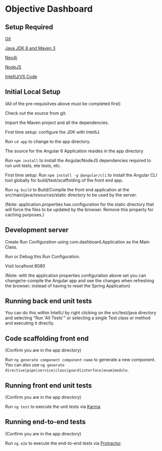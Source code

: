 # Objective Dashboard

## Setup Required

[Git](https://git-scm.com/download/win "Git Webpage")

[Java JDK 8 and Maven 3](https://www.mkyong.com/maven/how-to-install-maven-in-windows/ "How to on: install and configure Java/Maven")

[Neo4j](https://neo4j.com/ "Neo4j Webpage")

[NodeJS](https://nodejs.org/en/ "NodeJS Webpage")

[IntelliJ/VS Code](https://www.jetbrains.com/idea/ "IntelliJ Webpage")

## Initial Local Setup

(All of the pre-requisitves above must be completed first)

Check out the source from git.

Import the Maven project and all the dependencies.

First time setup: configure the JDK with IntelliJ.

Run `cd app` to change to the app directory.

The source for the Angular 6 Application resides in the app directory

Run `npm install` to install the Angular/NodeJS dependencies required to run unit tests, ete tests, etc.

First time setup: Run `npm install -g @angular/cli` to install the Angular CLI tool globally for build/test/scaffolding of the front end app.

Run `ng build` to Build/Compile the front end application at the src/main/java/resources/static directory to be used by the server.

(Note: application.properties has configuration for the static directory that will force the files to be updated by the browser. Remove this property for caching purposes.)

## Development server

Create Run Configuration using com.dashboard.Application as the Main Class.

Run or Debug this Run Configuration.

Visit localhost:8080

(Note: with the application properties configuration above set you can change/re-compile the Angular app and see the changes when refreshing the browser; instead of having to reset the Spring Application)





## Running back end unit tests

You can do this within IntelliJ by right clicking on the src/test/java directory and selecting "Run 'All Tests'" or selecting a single Test class or method and executing it directly.

## Code scaffolding front end

(Confirm you are in the app directory)

Run `ng generate component component-name` to generate a new component. You can also use `ng generate directive|pipe|service|class|guard|interface|enum|module`.

## Running front end unit tests

(Confirm you are in the app directory)

Run `ng test` to execute the unit tests via [Karma](https://karma-runner.github.io).

## Running end-to-end tests

(Confirm you are in the app directory)

Run `ng e2e` to execute the end-to-end tests via [Protractor](http://www.protractortest.org/).
